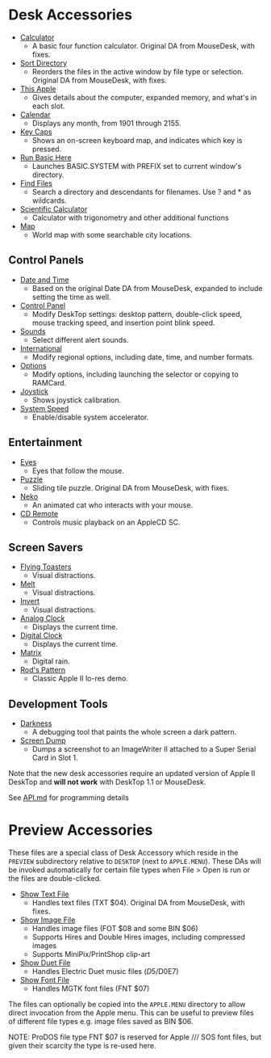 # Desk Accessories

* [Calculator](calculator.s)
  * A basic four function calculator. Original DA from MouseDesk, with fixes.
* [Sort Directory](sort.directory.s)
  * Reorders the files in the active window by file type or selection. Original DA from MouseDesk, with fixes.
* [This Apple](this.apple.s)
  * Gives details about the computer, expanded memory, and what's in each slot.
* [Calendar](calendar.s)
  * Displays any month, from 1901 through 2155.
* [Key Caps](key.caps.s)
  * Shows an on-screen keyboard map, and indicates which key is pressed.
* [Run Basic Here](run.basic.here.s)
  * Launches BASIC.SYSTEM with PREFIX set to current window's directory.
* [Find Files](find.files.s)
  * Search a directory and descendants for filenames. Use ? and * as wildcards.
* [Scientific Calculator](sci.calc.s)
  * Calculator with trigonometry and other additional functions
* [Map](map.s)
  * World map with some searchable city locations.

## Control Panels

* [Date and Time](date.and.time.s)
  * Based on the original Date DA from MouseDesk, expanded to include setting the time as well.
* [Control Panel](control.panel.s)
  * Modify DeskTop settings: desktop pattern, double-click speed, mouse tracking speed, and insertion point blink speed.
* [Sounds](sounds.s)
  * Select different alert sounds.
* [International](internationaloptions.s)
  * Modify regional options, including date, time, and number formats.
* [Options](options.s)
  * Modify options, including launching the selector or copying to RAMCard.
* [Joystick](joystick.s)
  * Shows joystick calibration.
* [System Speed](system.speed.s)
  * Enable/disable system accelerator.

## Entertainment

* [Eyes](eyes.s)
  * Eyes that follow the mouse.
* [Puzzle](puzzle.s)
  * Sliding tile puzzle. Original DA from MouseDesk, with fixes.
* [Neko](neko.s)
  * An animated cat who interacts with your mouse.
* [CD Remote](cd.remote.s)
  * Controls music playback on an AppleCD SC.

## Screen Savers

* [Flying Toasters](flying.toasters.s)
  * Visual distractions.
* [Melt](melt.s)
  * Visual distractions.
* [Invert](invert.s)
  * Visual distractions.
* [Analog Clock](analog.clock.s)
  * Displays the current time.
* [Digital Clock](digital.clock.s)
  * Displays the current time.
* [Matrix](matrix.s)
  * Digital rain.
* [Rod's Pattern](rods.pattern.s)
  * Classic Apple II lo-res demo.

## Development Tools

* [Darkness](darkness.s)
  * A debugging tool that paints the whole screen a dark pattern.
* [Screen Dump](screen.dump.s)
  * Dumps a screenshot to an ImageWriter II attached to a Super Serial Card in Slot 1.

Note that the new desk accessories require an updated version of Apple II DeskTop and **will not work** with DeskTop 1.1 or MouseDesk.

See [API.md](API.md) for programming details

# Preview Accessories

These files are a special class of Desk Accessory which reside in
the `PREVIEW` subdirectory relative to `DESKTOP` (next to `APPLE.MENU`).
These DAs will be invoked automatically for certain file types when
File > Open is run or the files are double-clicked.

* [Show Text File](show.text.file.s)
   * Handles text files (TXT $04). Original DA from MouseDesk, with fixes.
* [Show Image File](show.image.file.s)
   * Handles image files (FOT $08 and some BIN $06)
   * Supports Hires and Double Hires images, including compressed images
   * Supports MiniPix/PrintShop clip-art
* [Show Duet File](show.duet.file.s)
   * Handles Electric Duet music files ($D5/$D0E7)
* [Show Font File](show.font.file.s)
   * Handles MGTK font files (FNT $07)

The files can optionally be copied into the `APPLE.MENU` directory to
allow direct invocation from the Apple menu. This can be useful to
preview files of different file types e.g. image files saved as BIN
$06.

NOTE: ProDOS file type FNT $07 is reserved for Apple /// SOS font
files, but given their scarcity the type is re-used here.
